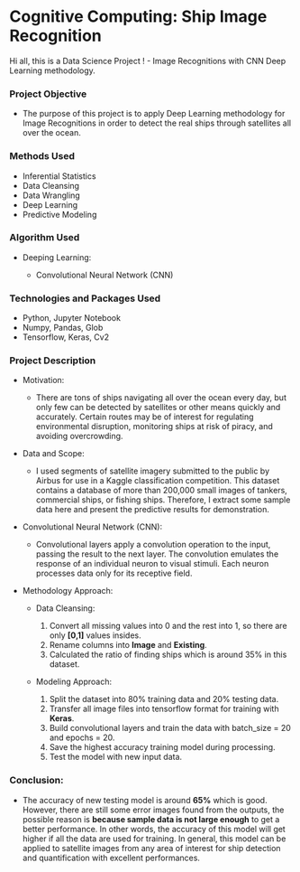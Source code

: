 # Cognitive Computing: Ship Image Recognition 
Hi all, this is a Data Science Project ! - Image Recognitions with CNN Deep Learning methodology.


### Project Objective

* The purpose of this project is to apply Deep Learning methodology for Image Recognitions in order to detect the real ships through satellites all over the ocean.


### Methods Used

* Inferential Statistics
* Data Cleansing
* Data Wrangling
* Deep Learning
* Predictive Modeling


### Algorithm Used

- Deeping Learning:

  - Convolutional Neural Network (CNN)
  
  
### Technologies and Packages Used

* Python, Jupyter Notebook
* Numpy, Pandas, Glob
* Tensorflow, Keras, Cv2


### Project Description

* Motivation:

  - There are tons of ships navigating all over the ocean every day, but only few can be detected by satellites or other means quickly and accurately. Certain routes may be of interest for regulating environmental disruption, monitoring ships at risk of piracy, and avoiding overcrowding.
  
  
* Data and Scope:

  - I used segments of satellite imagery submitted to the public by Airbus for use in a Kaggle classification competition. This dataset contains a database of more than 200,000 small images of tankers, commercial ships, or fishing ships. Therefore, I extract some sample data here and present the predictive results for demonstration.
  
  
* Convolutional Neural Network (CNN):

  - Convolutional layers apply a convolution operation to the input, passing the result to the next layer. The convolution emulates the response of an individual neuron to visual stimuli. Each neuron processes data only for its receptive field.
  
  
* Methodology Approach:

  - Data Cleansing:
    1. Convert all missing values into 0 and the rest into 1, so there are only **[0,1]** values insides.
    2. Rename columns into **Image** and **Existing**.
    3. Calculated the ratio of finding ships which is around 35% in this dataset.
   
  - Modeling Approach:
    1. Split the dataset into 80% training data and 20% testing data.
    2. Transfer all image files into tensorflow format for training with **Keras**.
    3. Build convolutional layers and train the data with batch_size = 20 and epochs = 20.
    4. Save the highest accuracy training model during processing.
    5. Test the model with new input data.

  
### Conclusion:

  - The accuracy of new testing model is around **65%** which is good. However, there are still some error images found from the outputs, the possible reason is **because sample data is not large enough** to get a better performance. In other words, the accuracy of this model will get higher if all the data are used for training. In general, this model can be applied to satellite images from any area of interest for ship detection and quantification with excellent performances.
  
  


